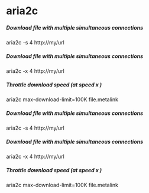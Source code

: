 # aria2c

##### Download file with multiple simultaneous connections

   aria2c  -s 4 http://my/url

##### Download file with multiple simultaneous connections

   aria2c  -x 4 http://my/url

##### Throttle download speed (at speed x )

   aria2c  max-download-limit=100K file.metalink

##### Download file with multiple simultaneous connections

   aria2c  -s 4 http://my/url

##### Download file with multiple simultaneous connections

   aria2c  -x 4 http://my/url

##### Throttle download speed (at speed x )

   aria2c  max-download-limit=100K file.metalink
